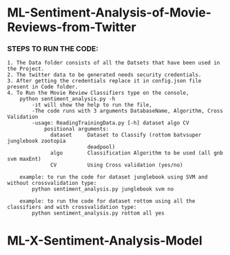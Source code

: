 # ML-Sentiment-Analysis-of-Movie-Reviews-from-Twitter

### STEPS TO RUN THE CODE:
	1. The Data folder consists of all the Datsets that have been used in the Project.
	2. The twitter data to be generated needs security credentials.
	3. After getting the credentials replace it in config.json file present in Code folder.
	4. To Run the Movie Review Classifiers type on the console,
		python sentiment_analysis.py -h
			-it will show the help to run the file,
			-The code runs with 3 arguments DatabaseName, Algorithm, Cross Validation
			-usage: ReadingTrainingData.py [-h] dataset algo CV
				positional arguments:
				  dataset     Dataset to Classify (rottom batvsuper junglebook zootopia
							  deadpool)
				  algo        Classification Algorithm to be used (all gnb svm maxEnt)
				  CV          Using Cross validation (yes/no)

		example: to run the code for dataset junglebook using SVM and without crossvalidation type:
			python sentiment_analysis.py junglebook svm no
			
		example: to run the code for dataset rottom using all the classifiers and with crossvalidation type:
			python sentiment_analysis.py rottom all yes
# ML-X-Sentiment-Analysis-Model
